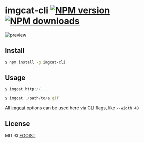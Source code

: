 # imgcat-cli [![NPM version](https://img.shields.io/npm/v/imgcat-cli.svg)](https://npmjs.com/package/imgcat-cli) [![NPM downloads](https://img.shields.io/npm/dm/imgcat-cli.svg)](https://npmjs.com/package/imgcat-cli)

![preview](https://ooo.0o0.ooo/2016/03/16/56e9739f6a18a.gif)

## Install

```bash
$ npm install -g imgcat-cli
```

## Usage

```js
$ imgcat http://...

$ imgcat ./path/to/a.gif
```

All [imgcat](https://github.com/egoist/imgcat) options can be used here via CLI flags, like `--width 40`

## License

MIT © [EGOIST](https://github.com/egoist)
